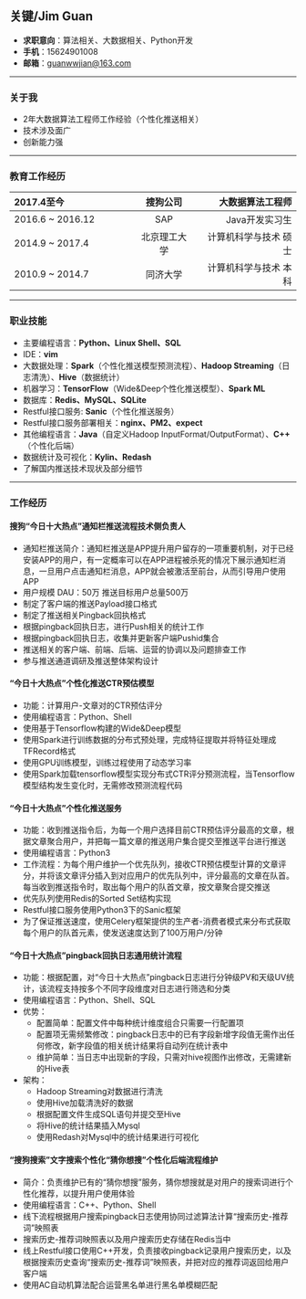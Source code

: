 <html>
<link href="jianli.css"rel="stylesheet"></link>
</html>

关键/Jim Guan
---
- **求职意向**：算法相关、大数据相关、Python开发
- **手机**：15624901008
- **邮箱**：guanwwjian@163.com

---

### 关于我
- 2年大数据算法工程师工作经验（个性化推送相关）
- 技术涉及面广
- 创新能力强

---

### 教育工作经历
<html>
<style>
table th:first-of-type {
	width: 200px;
}
</style>
</html>

|2017.4至今|搜狗公司|大数据算法工程师|
|:---|:---:|---:|
|2016.6 ~ 2016.12|SAP|Java开发实习生|
|2014.9 ~ 2017.4|北京理工大学|计算机科学与技术 硕士|
|2010.9 ~ 2014.7|同济大学|计算机科学与技术 本科|

---

### 职业技能

- 主要编程语言：**Python、Linux Shell、SQL**
- IDE：**vim**
- 大数据处理：**Spark**（个性化推送模型预测流程）、**Hadoop Streaming**（日志清洗）、**Hive**（数据统计）
- 机器学习：**TensorFlow**（Wide&Deep个性化推送模型）、**Spark ML**
- 数据库：**Redis、MySQL、SQLite**
- Restful接口服务: **Sanic**（个性化推送服务）
- Restful接口服务部署相关：**nginx、PM2、expect**
- 其他编程语言：**Java**（自定义Hadoop InputFormat/OutputFormat）、**C++**（个性化后端）
- 数据统计及可视化：**Kylin、Redash**
- 了解国内推送技术现状及部分细节

---

### 工作经历
#### 搜狗“今日十大热点”通知栏推送流程技术侧负责人
- 通知栏推送简介：通知栏推送是APP提升用户留存的一项重要机制，对于已经安装APP的用户，有一定概率可以在APP进程被杀死的情况下展示通知栏消息，一旦用户点击通知栏消息，APP就会被激活至前台，从而引导用户使用APP
- 用户规模 DAU：50万 推送目标用户总量500万
- 制定了客户端的推送Payload接口格式
- 制定了推送相关Pingback回执格式
- 根据pingback回执日志，进行Push相关的统计工作
- 根据pingback回执日志，收集并更新客户端Pushid集合
- 推送相关的客户端、前端、后端、运营的协调以及问题排查工作
- 参与推送通道调研及推送整体架构设计

<div STYLE="page-break-after: always;"></div>

#### “今日十大热点”个性化推送CTR预估模型
- 功能：计算用户-文章对的CTR预估评分
- 使用编程语言：Python、Shell
- 使用基于Tensorflow构建的Wide&Deep模型
- 使用Spark进行训练数据的分布式预处理，完成特征提取并将特征处理成TFRecord格式
- 使用GPU训练模型，训练过程使用了动态学习率
- 使用Spark加载tensorflow模型实现分布式CTR评分预测流程，当Tensorflow模型结构发生变化时，无需修改预测流程代码

#### “今日十大热点”个性化推送服务
- 功能：收到推送指令后，为每一个用户选择目前CTR预估评分最高的文章，根据文章聚合用户，并把每一篇文章的推送用户集合提交至推送平台进行推送
- 使用编程语言：Python3
- 工作流程：为每个用户维护一个优先队列，接收CTR预估模型计算的文章评分，并将该文章评分插入到对应用户的优先队列中，评分最高的文章在队首。每当收到推送指令时，取出每个用户的队首文章，按文章聚合提交推送
- 优先队列使用Redis的Sorted Set结构实现
- Restful接口服务使用Python3下的Sanic框架
- 为了保证推送速度，使用Celery框架提供的生产者-消费者模式来分布式获取每个用户的队首元素，使发送速度达到了100万用户/分钟

#### “今日十大热点”pingback回执日志通用统计流程
- 功能：根据配置，对“今日十大热点”pingback日志进行分钟级PV和天级UV统计，该流程支持按多个不同字段维度对日志进行筛选和分类
- 使用编程语言：Python、Shell、SQL
- 优势：
    - 配置简单：配置文件中每种统计维度组合只需要一行配置项
    - 配置项无需频繁修改：pingback日志中的已有字段新增字段值无需作出任何修改，新字段值的相关统计结果将自动列在统计表中
    - 维护简单：当日志中出现新的字段，只需对hive视图作出修改，无需建新的Hive表
- 架构：
    - Hadoop Streaming对数据进行清洗
    - 使用Hive加载清洗好的数据
    - 根据配置文件生成SQL语句并提交至Hive
    - 将Hive的统计结果插入Mysql
    - 使用Redash对Mysql中的统计结果进行可视化

#### “搜狗搜索”文字搜索个性化“猜你想搜”个性化后端流程维护
- 简介：负责维护已有的“猜你想搜”服务，猜你想搜就是对用户的搜索词进行个性化推荐，以提升用户使用体验
- 使用编程语言：C++、Python、Shell
- 线下流程根据用户搜索pingback日志使用协同过滤算法计算“搜索历史-推荐词”映照表
- 搜索历史-推荐词映照表以及用户搜索历史存储在Redis当中
- 线上Restful接口使用C++开发，负责接收pingback记录用户搜索历史，以及根据搜索历史查询“搜索历史-推荐词”映照表，并把对应的推荐词返回给用户客户端
- 使用AC自动机算法配合运营黑名单进行黑名单模糊匹配

